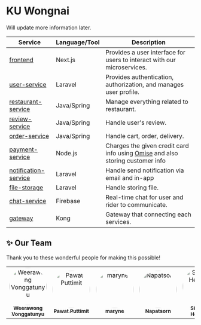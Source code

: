 # KU Wongnai

Will update more information later.

| Service                    | Language/Tool      | Description                                                                                            |
| -------------------------- | ------------------ | -------------------------------------------------------------------------------------------------------|
| [frontend]()               | Next.js            | Provides a user interface for users to interact with our microservices.                                |
| [user-service]()           | Laravel            | Provides authentication, authorization, and manages user profile.                                      |
| [restaurant-service]()     | Java/Spring        | Manage everything related to restaurant.                                                               |
| [review-service]()         | Java/Spring        | Handle user's review.                                                                                  |
| [order-service]()          | Java/Spring        | Handle cart, order, delivery.                                                                          |
| [payment-service]()        | Node.js            | Charges the given credit card info using [Omise](https://opn.ooo) and also storing customer info       |
| [notification-service]()   | Laravel            | Handle send notification via email and in-app                                                          |
| [file-storage]()           | Laravel            | Handle storing file.                                                                                   |
| [chat-service]()           | Firebase           | Real-time chat for user and rider to communicate.                                                      |
| [gateway]()                | Kong               | Gateway that connecting each services.                                                                 |

## ✨ Our Team

Thank you to these wonderful people for making this possible!

<!-- ALL-CONTRIBUTORS-LIST:START - Do not remove or modify this section -->
<!-- prettier-ignore-start -->
<!-- markdownlint-disable -->
<table>
  <tbody>
    <tr>
      <td align="center"><a href="https://github.com/qu1etboy"><img src="https://avatars.githubusercontent.com/u/95042765?s=500&v=4" width="100px;" style="border-radius: 100%" alt="Weerawong Vonggatunyu"/><br /><sub><b>Weerawong Vonggatunyu</b></sub></a><br /><small></small></td>
      <td align="center"><a href="https://github.com/0akkung"><img src="https://avatars.githubusercontent.com/u/98578165?s=500&v=4" width="100px;" style="border-radius: 100%" alt="Pawat Puttimit"/><br /><sub><b>Pawat Puttimit</b></sub></a><br /><small></small></td>
      <td align="center"><a href="https://github.com/AmpornSaejaew"><img src="https://avatars.githubusercontent.com/u/98537729?s=500&v=4" width="100px;" style="border-radius: 100%" alt="maryne"/><br /><sub><b>maryne</b></sub></a><br /><small></small></td>
    <td align="center"><a href="https://github.com/npatsl"><img src="https://avatars.githubusercontent.com/u/98574113?s=500&v=4" width="100px;" style="border-radius: 100%" alt="Napatsorn"/><br /><sub><b>Napatsorn</b></sub></a><br /><small></small></td>
       <td align="center"><a href="https://github.com/ong22280"><img src="https://avatars.githubusercontent.com/u/77152671?s=500&v=4" width="100px;" style="border-radius: 100%" alt="Sittipong Hemloun"/><br /><sub><b>Sittipong Hemloun</b></sub></a><br /><small></small></td>
          <td align="center"><a href="https://github.com/ThanradaSon"><img src="https://avatars.githubusercontent.com/u/98574830?s=500&v=4" width="100px;" style="border-radius: 100%" alt="ThanradaSon"/><br /><sub><b>ThanradaSon</b></sub></a><br /><small></small></td>
    </tr>
  </tbody>
</table>

<!-- markdownlint-restore -->
<!-- prettier-ignore-end -->

<!-- ALL-CONTRIBUTORS-LIST:END -->
